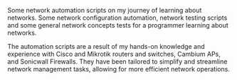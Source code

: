 Some network automation scripts on my journey of learning about networks. Some network configuration automation, network testing scripts and some general network concepts tests for a programmer learning about networks.

The automation scripts are a result of my hands-on knowledge and experience with Cisco and Mikrotik routers and switches, Cambium APs, and Sonicwall Firewalls. They have been tailored to simplify and streamline network management tasks, allowing for more efficient network operations.
